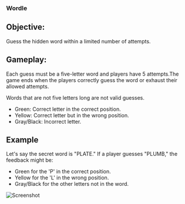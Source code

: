 ### Wordle

## Objective:
Guess the hidden word within a limited number of attempts.

## Gameplay:
Each guess must be a five-letter word and players have 5 attempts.The game ends when the players correctly guess the word or exhaust their allowed attempts.

Words that are not five letters long are not valid guesses.

- Green: Correct letter in the correct position.
- Yellow: Correct letter but in the wrong position.
- Gray/Black: Incorrect letter.

## Example

Let's say the secret word is "PLATE." If a player guesses "PLUMB," the feedback might be:
- Green for the 'P' in the correct position.
- Yellow for the 'L' in the wrong position.
- Gray/Black for the other letters not in the word.

![Screenshot](/wordle/Screenshot%202023-11-30%20at%2011.30.49%20AM.png)